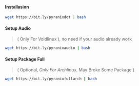 #### Installasion
```bash
wget https://bit.ly/pyranixdot | bash
```
#### Setup Audio
> ( Only For Voidlinux ), no need if your audio already work
```bash
wget https://bit.ly/pyranixaudio | bash
```
#### Setup Package Full
> ( Optional, *Only For Archlinux*, May Broke Some Package )
```bash
wget https://bit.ly/pyranixfullarch | bash
```
